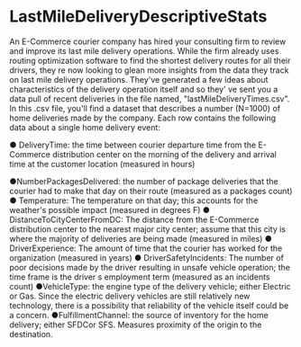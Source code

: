 # LastMileDeliveryDescriptiveStats

An E-Commerce courier company has hired your consulting firm to review and improve its last mile delivery operations. While the firm already uses routing optimization software to find the shortest delivery routes for all their drivers, they re now looking to glean more insights from the data they track on last mile delivery operations. They've generated a few ideas about characteristics of the delivery operation itself and so they' ve sent you a data pull of recent deliveries in the file named, "lastMileDeliveryTimes.csv". In this .csv file, you'll find a dataset that describes a number (N=1000) of home deliveries made by the company. Each row contains the following data about a single home delivery event:

● DeliveryTime: the time between courier departure time from the E-Commerce distribution center on the morning of the delivery and arrival time at the customer location (measured in hours)

●NumberPackagesDelivered: the number of package deliveries that the courier had to make that day on their route (measured as a packages count)
● Temperature: The temperature on that day; this accounts for the weather's possible impact (measured in degrees F)
● DistanceToCityCenterFromDC: The distance from the E-Commerce distribution center to the nearest major city center; assume that this city is where the majority of deliveries are being made (measured in miles)
● DriverExperience: The amount of time that the courier has worked for the organization (measured in years)
● DriverSafetyIncidents: The number of poor decisions made by the driver resulting in unsafe vehicle operation; the time frame is the driver s employment term (measured as an incidents count)
●VehicleType: the engine type of the delivery vehicle; either Electric or Gas. Since the electric delivery vehicles are still relatively new technology, there is a possibility that reliability of the vehicle itself could be a concern.
●FulfillmentChannel: the source of inventory for the home delivery; either SFDCor SFS. Measures proximity of the origin to the destination.

